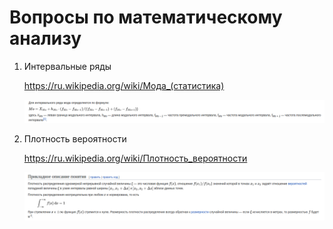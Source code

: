 # Вопросы по математическому анализу

1) Интервальные ряды

    https://ru.wikipedia.org/wiki/Мода_(статистика)

    ![img.png](images/img.png)

2) Плотность вероятности

    https://ru.wikipedia.org/wiki/Плотность_вероятности

    ![img.png](images/плотность%20разпределения.png)

